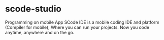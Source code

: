 # scode-studio
Programming on mobile App SCode IDE is a mobile coding IDE and platform (Compiler for mobile), Where you can run your projects. Now you code anytime, anywhere and on the go.
